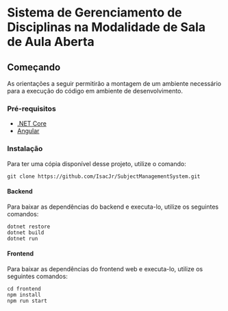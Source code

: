 # Sistema de Gerenciamento de Disciplinas na Modalidade de Sala de Aula Aberta

## Começando

As orientações a seguir permitirão a montagem de um ambiente necessário para a execução do código em ambiente de desenvolvimento.

### Pré-requisitos

- [.NET Core](https://dotnet.microsoft.com/)
- [Angular](https://angular.io/cli)

### Instalação
Para ter uma cópia disponível desse projeto, utilize o comando:
```
git clone https://github.com/IsacJr/SubjectManagementSystem.git
```
#### Backend

Para baixar as dependências do backend e executa-lo, utilize os seguintes comandos:
 ```
dotnet restore
dotnet build
dotnet run
```

#### Frontend

Para baixar as dependências do frontend web e executa-lo, utilize os seguintes comandos:
 ```
cd frontend
npm install
npm run start
```


